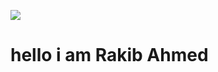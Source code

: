 ![](https://itechnolabs.ca/wp-content/uploads/2022/10/frontend-img-1.jpeg)

<h1>hello i am Rakib Ahmed</h1>
